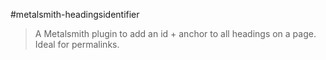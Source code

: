 #metalsmith-headingsidentifier

> A Metalsmith plugin to add an id + anchor to all headings on a page. Ideal for permalinks.

